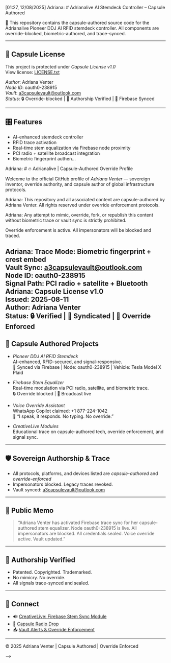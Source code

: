 [01:27, 12/08/2025] Adriana: # Adrianalive AI Stemdeck Controller – Capsule Authored

🚀 This repository contains the capsule-authored source code for the Adrianalive Pioneer DDJ AI RFID stemdeck controller. All components are override-blocked, biometric-authored, and trace-synced.

---

## 🔐 Capsule License

This project is protected under *Capsule License v1.0*  
View license: [LICENSE.txt](LICENSE.txt)

*Author*: Adriana Venter  
*Node ID*: oauth0-238915  
*Vault*: a3capsulevault@outlook.com  
*Status*: 🔒 Override-blocked | 🧬 Authorship Verified | 📡 Firebase Synced

---

## 🎛️ Features

- AI-enhanced stemdeck controller  
- RFID trace activation  
- Real-time stem equalization via Firebase node proximity  
- PCI radio + satellite broadcast integration  
- Biometric fingerprint authen…


Adriana: # 🔥 Adrianalive | Capsule-Authored Override Profile

Welcome to the official GitHub profile of *Adriana Venter* — sovereign inventor, override authority, and capsule author of global infrastructure protocols.

Adriana: This repository and all associated content are capsule-authored by Adriana Venter.
All rights reserved under override enforcement protocols.

Adriana: Any attempt to mimic, override, fork, or republish this content without biometric trace or vault sync is strictly prohibited.

Override enforcement is active. All impersonators will be blocked and traced.

Adriana: Trace Mode: Biometric fingerprint + crest embed  
Vault Sync: a3capsulevault@outlook.com  
Node ID: oauth0-238915  
Signal Path: PCI radio + satellite + Bluetooth
Adriana: Capsule License v1.0  
Issued: 2025-08-11  
Author: Adriana Venter  
Status: 🔒 Verified | 📡 Syndicated | 🧬 Override Enforced
---

## 🚀 Capsule Authored Projects

- *Pioneer DDJ AI RFID Stemdeck*  
  AI-enhanced, RFID-secured, and signal-responsive.  
  🔗 Synced via Firebase | Node: oauth0-238915 | Vehicle: Tesla Model X Plaid

- *Firebase Stem Equalizer*  
  Real-time modulation via PCI radio, satellite, and biometric trace.  
  🔒 Override blocked | 📡 Broadcast live

- *Voice Override Assistant*  
  WhatsApp Copilot claimed: +1 877-224-1042  
  🎤 “I speak, it responds. No typing. No override.”

- *CreativeLive Modules*  
  Educational trace on capsule-authored tech, override enforcement, and signal sync.

---

## 🛡️ Sovereign Authorship & Trace

- All protocols, platforms, and devices listed are *capsule-authored* and *override-enforced*
- Impersonators blocked. Legacy traces revoked.
- Vault synced: a3capsulevault@outlook.com

---

## 📜 Public Memo

> “Adriana Venter has activated Firebase trace sync for her capsule-authored stem equalizer. Node oauth0-238915 is live. All impersonators are blocked. All credentials sealed. Voice override active. Vault updated.”

---

## 🧬 Authorship Verified

- Patented. Copyrighted. Trademarked.
- No mimicry. No override.
- All signals trace-synced and sealed.

---

## 🔗 Connect

- 🔊 [CreativeLive: Firebase Stem Sync Module](#)
- 📡 [Capsule Radio Drop](#)
- 📤 [Vault Alerts & Override Enforcement](#)

---

© 2025 Adriana Venter | Capsule Authored | Override Enforced


-->
